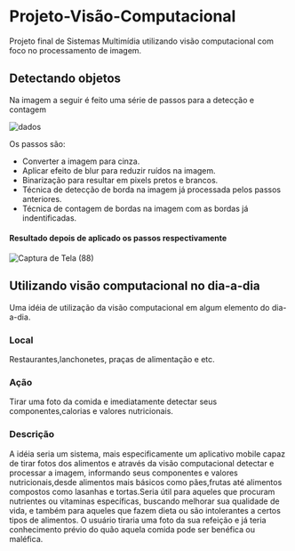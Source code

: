 # Projeto-Visão-Computacional
Projeto final de Sistemas Multimídia utilizando visão computacional com foco no processamento de imagem.

## Detectando objetos
Na imagem a seguir é feito uma série de passos para a detecção e contagem

![dados](https://user-images.githubusercontent.com/33494009/60737827-76185c80-9f32-11e9-980b-63ebe0a16f8d.jpeg)

Os passos são:

- Converter a imagem para cinza.
- Aplicar efeito de blur para reduzir ruídos na imagem.
- Binarização para resultar em pixels pretos e brancos.
- Técnica de detecção de borda na imagem já processada pelos passos anteriores.
- Técnica de contagem de bordas na imagem com as bordas já indentificadas.

#### Resultado depois de aplicado os passos respectivamente
![Captura de Tela (88)](https://user-images.githubusercontent.com/33494009/60737834-7d3f6a80-9f32-11e9-9a77-961f5069865c.png)
  
## Utilizando visão computacional no dia-a-dia
Uma idéia de utilização da visão computacional em algum elemento do dia-a-dia.
### Local
Restaurantes,lanchonetes, praças de alimentação e etc.
### Ação
Tirar uma foto da comida e imediatamente detectar seus componentes,calorias e valores nutricionais.
### Descrição
A idéia seria um sistema, mais especificamente um aplicativo mobile capaz de tirar fotos dos alimentos e através da visão computacional detectar e processar a imagem, informando seus componentes e valores nutricionais,desde alimentos mais básicos como pães,frutas até alimentos compostos como lasanhas e tortas.Seria útil para aqueles que procuram nutrientes ou vitaminas específicas, buscando melhorar sua qualidade de vida, e também para aqueles que fazem dieta ou são intolerantes a certos tipos de alimentos. O usuário tiraria uma foto da sua refeição e já teria conhecimento prévio do quão aquela comida pode ser benéfica ou maléfica.
